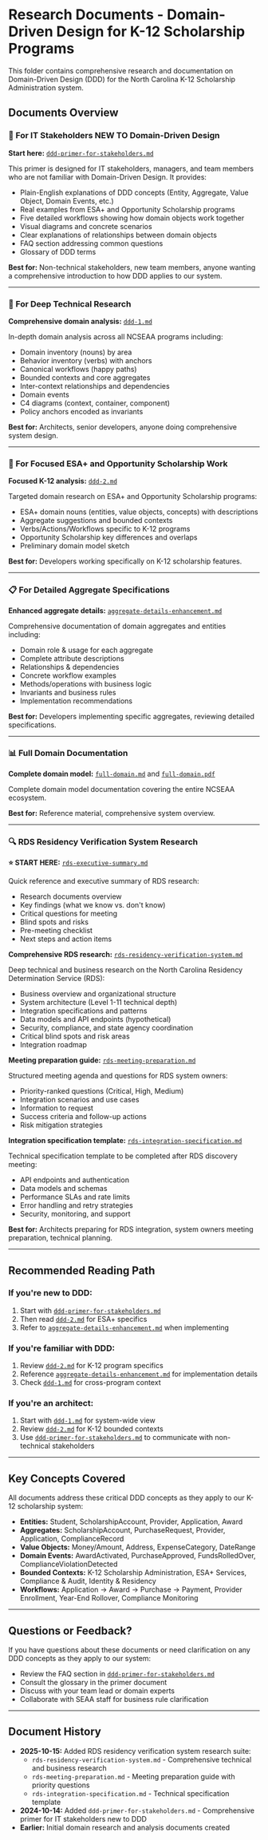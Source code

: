 # Research Documents - Domain-Driven Design for K-12 Scholarship Programs

This folder contains comprehensive research and documentation on Domain-Driven Design (DDD) for the North Carolina K-12 Scholarship Administration system.

## Documents Overview

### 📘 For IT Stakeholders NEW TO Domain-Driven Design
**Start here:** [`ddd-primer-for-stakeholders.md`](./ddd-primer-for-stakeholders.md)

This primer is designed for IT stakeholders, managers, and team members who are not familiar with Domain-Driven Design. It provides:
- Plain-English explanations of DDD concepts (Entity, Aggregate, Value Object, Domain Events, etc.)
- Real examples from ESA+ and Opportunity Scholarship programs
- Five detailed workflows showing how domain objects work together
- Visual diagrams and concrete scenarios
- Clear explanations of relationships between domain objects
- FAQ section addressing common questions
- Glossary of DDD terms

**Best for:** Non-technical stakeholders, new team members, anyone wanting a comprehensive introduction to how DDD applies to our system.

---

### 🔬 For Deep Technical Research
**Comprehensive domain analysis:** [`ddd-1.md`](./ddd-1.md)

In-depth domain analysis across all NCSEAA programs including:
- Domain inventory (nouns) by area
- Behavior inventory (verbs) with anchors
- Canonical workflows (happy paths)
- Bounded contexts and core aggregates
- Inter-context relationships and dependencies
- Domain events
- C4 diagrams (context, container, component)
- Policy anchors encoded as invariants

**Best for:** Architects, senior developers, anyone doing comprehensive system design.

---

### 🎯 For Focused ESA+ and Opportunity Scholarship Work
**Focused K-12 analysis:** [`ddd-2.md`](./ddd-2.md)

Targeted domain research on ESA+ and Opportunity Scholarship programs:
- ESA+ domain nouns (entities, value objects, concepts) with descriptions
- Aggregate suggestions and bounded contexts
- Verbs/Actions/Workflows specific to K-12 programs
- Opportunity Scholarship key differences and overlaps
- Preliminary domain model sketch

**Best for:** Developers working specifically on K-12 scholarship features.

---

### 📋 For Detailed Aggregate Specifications
**Enhanced aggregate details:** [`aggregate-details-enhancement.md`](./aggregate-details-enhancement.md)

Comprehensive documentation of domain aggregates and entities including:
- Domain role & usage for each aggregate
- Complete attribute descriptions
- Relationships & dependencies
- Concrete workflow examples
- Methods/operations with business logic
- Invariants and business rules
- Implementation recommendations

**Best for:** Developers implementing specific aggregates, reviewing detailed specifications.

---

### 📊 Full Domain Documentation
**Complete domain model:** [`full-domain.md`](./full-domain.md) and [`full-domain.pdf`](./full-domain.pdf)

Complete domain model documentation covering the entire NCSEAA ecosystem.

**Best for:** Reference material, comprehensive system overview.

---

### 🔍 RDS Residency Verification System Research

**⭐ START HERE:** [`rds-executive-summary.md`](./rds-executive-summary.md)

Quick reference and executive summary of RDS research:
- Research documents overview
- Key findings (what we know vs. don't know)
- Critical questions for meeting
- Blind spots and risks
- Pre-meeting checklist
- Next steps and action items

**Comprehensive RDS research:** [`rds-residency-verification-system.md`](./rds-residency-verification-system.md)

Deep technical and business research on the North Carolina Residency Determination Service (RDS):
- Business overview and organizational structure
- System architecture (Level 1-11 technical depth)
- Integration specifications and patterns
- Data models and API endpoints (hypothetical)
- Security, compliance, and state agency coordination
- Critical blind spots and risk areas
- Integration roadmap

**Meeting preparation guide:** [`rds-meeting-preparation.md`](./rds-meeting-preparation.md)

Structured meeting agenda and questions for RDS system owners:
- Priority-ranked questions (Critical, High, Medium)
- Integration scenarios and use cases
- Information to request
- Success criteria and follow-up actions
- Risk mitigation strategies

**Integration specification template:** [`rds-integration-specification.md`](./rds-integration-specification.md)

Technical specification template to be completed after RDS discovery meeting:
- API endpoints and authentication
- Data models and schemas
- Performance SLAs and rate limits
- Error handling and retry strategies
- Security, monitoring, and support

**Best for:** Architects preparing for RDS integration, system owners meeting preparation, technical planning.

---

## Recommended Reading Path

### If you're new to DDD:
1. Start with [`ddd-primer-for-stakeholders.md`](./ddd-primer-for-stakeholders.md)
2. Then read [`ddd-2.md`](./ddd-2.md) for ESA+ specifics
3. Refer to [`aggregate-details-enhancement.md`](./aggregate-details-enhancement.md) when implementing

### If you're familiar with DDD:
1. Review [`ddd-2.md`](./ddd-2.md) for K-12 program specifics
2. Reference [`aggregate-details-enhancement.md`](./aggregate-details-enhancement.md) for implementation details
3. Check [`ddd-1.md`](./ddd-1.md) for cross-program context

### If you're an architect:
1. Start with [`ddd-1.md`](./ddd-1.md) for system-wide view
2. Review [`ddd-2.md`](./ddd-2.md) for K-12 bounded contexts
3. Use [`ddd-primer-for-stakeholders.md`](./ddd-primer-for-stakeholders.md) to communicate with non-technical stakeholders

---

## Key Concepts Covered

All documents address these critical DDD concepts as they apply to our K-12 scholarship system:

- **Entities:** Student, ScholarshipAccount, Provider, Application, Award
- **Aggregates:** ScholarshipAccount, PurchaseRequest, Provider, Application, ComplianceRecord
- **Value Objects:** Money/Amount, Address, ExpenseCategory, DateRange
- **Domain Events:** AwardActivated, PurchaseApproved, FundsRolledOver, ComplianceViolationDetected
- **Bounded Contexts:** K-12 Scholarship Administration, ESA+ Services, Compliance & Audit, Identity & Residency
- **Workflows:** Application → Award → Purchase → Payment, Provider Enrollment, Year-End Rollover, Compliance Monitoring

---

## Questions or Feedback?

If you have questions about these documents or need clarification on any DDD concepts as they apply to our system:
- Review the FAQ section in [`ddd-primer-for-stakeholders.md`](./ddd-primer-for-stakeholders.md)
- Consult the glossary in the primer document
- Discuss with your team lead or domain experts
- Collaborate with SEAA staff for business rule clarification

---

## Document History

- **2025-10-15:** Added RDS residency verification system research suite:
  - `rds-residency-verification-system.md` - Comprehensive technical and business research
  - `rds-meeting-preparation.md` - Meeting preparation guide with priority questions
  - `rds-integration-specification.md` - Technical specification template
- **2024-10-14:** Added `ddd-primer-for-stakeholders.md` - Comprehensive primer for IT stakeholders new to DDD
- **Earlier:** Initial domain research and analysis documents created
